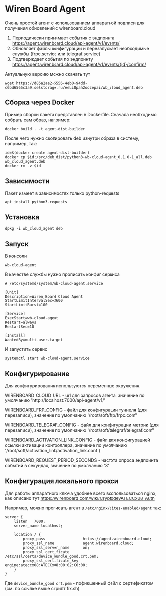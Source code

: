 # Wiren Board Agent 

Очень простой агент с использованием аппаратной подписи для получения обновлений с wirenboard.cloud

1. Периодически принимает события с эндпоинта https://agent.wirenboard.cloud/api-agent/v1/events/
2. Обновляет файлы конфигурации и перезапускает необходимые службы (frpc.service или telegraf.service)
3. Подтверждает события по эндпоинту https://agent.wirenboard.cloud/api-agent/v1/events/{id}/confirm/ 
                                                                           
Актуальную версию можно скачать тут
                                                                                
```
wget https://d85a2ae2-5556-4eb0-94dd-c6bd6565c3a9.selstorage.ru/eeLi8pah2oozepai/wb_cloud_agent.deb
```


## Сборка через Docker

Пример сборки пакета представлен в Dockerfile. Сначала необходимо собрать сам образ, например:

```
docker build . -t agent-dist-builder
```

После чего нужно скопировать deb изнутри образа в систему, например, так:

```
id=$(docker create agent-dist-builder)                
docker cp $id:/src/deb_dist/python3-wb-cloud-agent_0.1.0-1_all.deb wb_cloud_agent.deb
docker rm -v $id
```

## Зависимости

Пакет измеет в зависимостях только python-requests
                            
```
apt install python3-requests
```

## Установка

```
dpkg -i wb_cloud_agent.deb
```

## Запуск

В консоли

```
wb-cloud-agent
```

В качестве службы нужно прописать конфиг сервиса

```
# /etc/systemd/system/wb-cloud-agent.service

[Unit]
Description=Wiren Board Cloud Agent
StartLimitIntervalSec=3600
StartLimitBurst=100

[Service]
ExecStart=wb-cloud-agent
Restart=always
RestartSec=10

[Install]
WantedBy=multi-user.target
```

И запустить сервис 

```systemctl start wb-cloud-agent.service```

## Конфигурирование

Для конфигурирования используются переменные окружения. 

WIRENBOARD_CLOUD_URL - url для запросов агента, значение по умолчанию 'http://localhost:7000/api-agent/v1/'

WIRENBOARD_FRP_CONFIG - файл для конфигурации туннеля (для перезаписи), значение по умолчанию '/root/soft/frp/frpc.conf'

WIRENBOARD_TELEGRAF_CONFIG - файл для конфигурации метрик (для перезаписи), значение по умолчанию '/root/soft/telegraf/telegraf.conf'

WIRENBOARD_ACTIVATION_LINK_CONFIG - файл для конфигурацией ссылки активации контроллера, значение по умолчанию '/root/soft/activation_link/activation_link.conf')

WIRENBOARD_REQUEST_PERIOD_SECONDS - частота опроса эндпоинта событий в секундах, значение по умолчанию '3'

## Конфигурация локального прокси

Для работы аппаратного ключа удобнее всего воспользоваться nginx, как описано тут https://wirenboard.com/wiki/CryptodevATECCx08_Auth

Например, можно прописать агент в `/etc/nginx/sites-enabled/agent` так:

```
server {
	listen   7000;
	server_name localhost;

    location / { 
        proxy_pass                 https://agent.wirenboard.cloud;
        proxy_ssl_name             agent.wirenboard.cloud;
        proxy_ssl_server_name      on; 
        proxy_ssl_certificate      /etc/ssl/certs/device_bundle_good.crt.pem;
        proxy_ssl_certificate_key  engine:ateccx08:ATECCx08:00:02:C0:00;
    }  
}
```

Где `device_bundle_good.crt.pem` - пофикшенный файл с сертификатом (см. по ссылке выше скрипт fix.sh)
